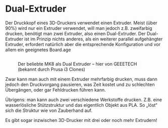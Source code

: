 # Dual-Extruder

Der Druckkopf eines 3D-Druckers verwendet einen Extruder. Meist (über 90%) wird nur ein Extruder verwendet, will man jedoch z.B. zweifarbig drucken, benötigt man zwei Extruder, also einen Dual-Extruder. Der Dual-Extruder ist im Prinzip nichts anderes, als ein weiterer parallel aufgehängter Extruder, erfordert natürlich aber die entsprechende Konfiguration und vor allem ein geeignetes Board.age

<figure><img src="https://www.china-gadgets.de/app/uploads/2017/03/dual-extruder-500x443.jpg" alt=""><figcaption><p>Der beliebte MK8 als Dual Extruder – hier von GEEETECH (bekannt durch Prusa i3 Clones)</p></figcaption></figure>

Zwar kann man auch mit einem Extruder mehrfarbig drucken, muss dann jedoch den Druckvorgang pausieren, was Zeit kostet und zu schlechten Übergängen, oder gar Fehldrucken führen kann.

Übrigens: man kann auch zwei verschiedene Werkstoffe drucken. Z.B. eine wasserlösliche Stützstruktur und das eigentlich Objekt aus PLA. So „löst“ sich die Struktur wie von Zauberhand auf.

Es gibt sogar inzwischen 3D-Drucker mit drei oder noch mehr Extrudern!

